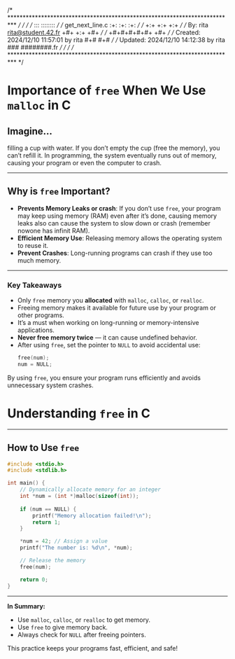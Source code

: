/* ************************************************************************** */
/*                                                                            */
/*                                                        :::      ::::::::   */
/*   get_next_line.c                                    :+:      :+:    :+:   */
/*                                                    +:+ +:+         +:+     */
/*   By: rita <rita@student.42.fr>                  +#+  +:+       +#+        */
/*                                                +#+#+#+#+#+   +#+           */
/*   Created: 2024/12/10 11:57:01 by rita              #+#    #+#             */
/*   Updated: 2024/12/10 14:12:38 by rita             ###   ########.fr       */
/*                                                                            */
/* ************************************************************************** */

# **Importance of `free` When We Use `malloc` in C**

## Imagine...
 filling a cup with water. If you don’t empty the cup (free the memory), you can’t refill it. In programming, the system eventually runs out of memory, causing your program or even the computer to crash.

---

## **Why is `free` Important?**
- **Prevents Memory Leaks or crash**: If you don’t use `free`, your program may keep using memory (RAM) even after it’s done, causing memory leaks also can cause the system to slow down or crash (remember nowone has infinit RAM).
- **Efficient Memory Use**: Releasing memory allows the operating system to reuse it.
- **Prevent Crashes**: Long-running programs can crash if they use too much memory.

---

### **Key Takeaways**
- Only `free` memory you **allocated** with `malloc`, `calloc`, or `realloc`.
- Freeing memory makes it available for future use by your program or other programs.
- It’s a must when working on long-running or memory-intensive applications.
- **Never free memory twice** — it can cause undefined behavior.
- After using `free`, set the pointer to `NULL` to avoid accidental use:
   ```c
   free(num);
   num = NULL;
   ```
By using `free`, you ensure your program runs efficiently and avoids unnecessary system crashes. 


# **Understanding `free` in C**

---

## **How to Use `free`**

```c
#include <stdio.h>
#include <stdlib.h>

int main() {
    // Dynamically allocate memory for an integer
    int *num = (int *)malloc(sizeof(int));
    
    if (num == NULL) {
        printf("Memory allocation failed!\n");
        return 1;
    }

    *num = 42; // Assign a value
    printf("The number is: %d\n", *num);

    // Release the memory
    free(num);

    return 0;
}
```

---

**In Summary:**  
- Use `malloc`, `calloc`, or `realloc` to get memory.  
- Use `free` to give memory back.  
- Always check for `NULL` after freeing pointers.  

This practice keeps your programs fast, efficient, and safe!